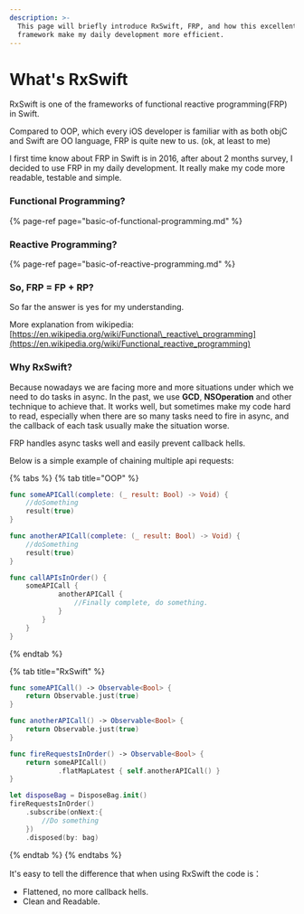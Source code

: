 ```yaml
---
description: >-
  This page will briefly introduce RxSwift, FRP, and how this excellent
  framework make my daily development more efficient.
---
```


# What's RxSwift

RxSwift is one of the frameworks of functional reactive programming\(FRP\) in Swift.

Compared to OOP, which every iOS developer is familiar with as both objC and Swift are OO language,  FRP is quite new to us. \(ok, at least to me\)

I first time know about FRP in Swift is in 2016, after about 2 months survey, I decided to use FRP in my daily development. It really make my code more readable, testable and simple.

### Functional Programming?

{% page-ref page="basic-of-functional-programming.md" %}

### Reactive Programming?

{% page-ref page="basic-of-reactive-programming.md" %}

### So, FRP = FP + RP?

So far the answer is yes for my understanding.

More explanation from wikipedia: [https://en.wikipedia.org/wiki/Functional\_reactive\_programming](https://en.wikipedia.org/wiki/Functional_reactive_programming)

### Why RxSwift?

Because nowadays we are facing more and more situations under which we need to do tasks in async.  In the past,  we use **GCD**, **NSOperation** and other technique to achieve that. It works well, but sometimes make my code hard to read, especially when there are so many tasks need to fire in async, and the callback of each task usually make the situation worse. 

FRP handles async tasks well and easily prevent callback hells. 

Below is a simple example of chaining multiple api requests:

{% tabs %}
{% tab title="OOP" %}
```swift
func someAPICall(complete: (_ result: Bool) -> Void) {
    //doSomething
    result(true)
}

func anotherAPICall(complete: (_ result: Bool) -> Void) {
    //doSomething
    result(true)
}

func callAPIsInOrder() {
    someAPICall {
            anotherAPICall {
                //Finally complete, do something.
            }
        }
    }
}
```
{% endtab %}

{% tab title="RxSwift" %}
```swift
func someAPICall() -> Observable<Bool> {
    return Observable.just(true)
}

func anotherAPICall() -> Observable<Bool> {
    return Observable.just(true)
}

func fireRequestsInOrder() -> Observable<Bool> {
    return someAPICall()
            .flatMapLatest { self.anotherAPICall() } 
}

let disposeBag = DisposeBag.init()
fireRequestsInOrder()
    .subscribe(onNext:{
        //Do something
    })
    .disposed(by: bag)
```
{% endtab %}
{% endtabs %}

It's easy to tell the difference that when using RxSwift the code is：

* Flattened, no more callback hells.
* Clean and Readable.




